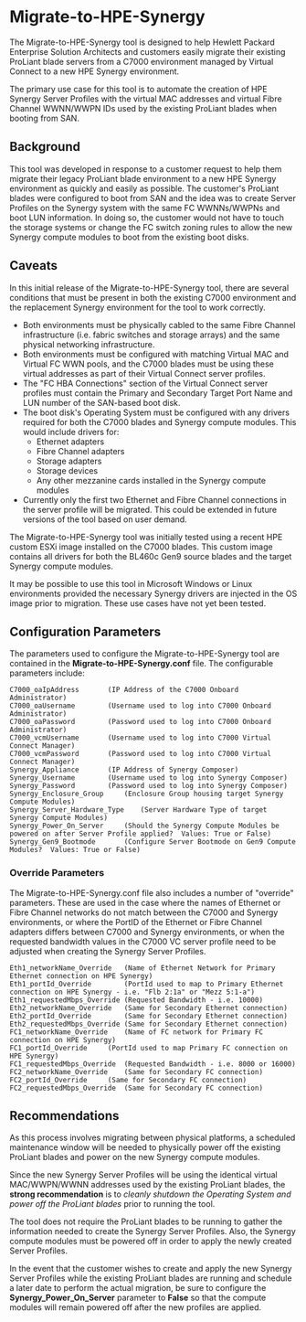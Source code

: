 ﻿# Migrate-to-HPE-Synergy

The Migrate-to-HPE-Synergy tool is designed to help Hewlett Packard Enterprise Solution Architects and customers easily migrate their existing ProLiant blade servers from a C7000 environment managed by Virtual Connect to a new HPE Synergy environment.

The primary use case for this tool is to automate the creation of HPE Synergy Server Profiles with the virtual MAC addresses and virtual Fibre Channel WWNN/WWPN IDs used by the existing ProLiant blades when booting from SAN.

## Background

This tool was developed in response to a customer request to help them migrate their legacy ProLiant blade environment to a new HPE Synergy environment as quickly and easily as possible.  The customer's ProLiant blades were configured to boot from SAN and the idea was to create Server Profiles on the Synergy system with the same FC WWNNs/WWPNs and boot LUN information.  In doing so, the customer would not have to touch the storage systems or change the FC switch zoning rules to allow the new Synergy compute modules to boot from the existing boot disks. 

## Caveats

In this initial release of the Migrate-to-HPE-Synergy tool, there are several conditions that must be present in both the existing C7000 environment and the replacement Synergy environment for the tool to work correctly.

 - Both environments must be physically cabled to the same Fibre Channel infrastructure (i.e. fabric switches and storage arrays) and the same physical networking infrastructure.
 - Both environments must be configured with matching Virtual MAC and Virtual FC WWN pools, and the C7000 blades must be using these virtual addresses as part of their Virtual Connect server profiles.
 - The "FC HBA Connections" section of the Virtual Connect server profiles must contain the Primary and Secondary Target Port Name and LUN number of the SAN-based boot disk.
 - The boot disk's Operating System must be configured with any drivers required for both the C7000 blades and Synergy compute modules.  This would include drivers for:
	 - Ethernet adapters
	 - Fibre Channel adapters
	 - Storage adapters
	 - Storage devices
	 - Any other mezzanine cards installed in the Synergy compute modules
 - Currently only the first two Ethernet and Fibre Channel connections in the server profile will be migrated.  This could be extended in future versions of the tool based on user demand.

The Migrate-to-HPE-Synergy tool was initially tested using a recent HPE custom ESXi image installed on the C7000 blades.  This custom image contains all drivers for both the BL460c Gen9 source blades and the target Synergy compute modules.

It may be possible to use this tool in Microsoft Windows or Linux environments provided the necessary Synergy drivers are injected in the OS image prior to migration.  These use cases have not yet been tested.

## Configuration Parameters

The parameters used to configure the Migrate-to-HPE-Synergy tool are contained in the **Migrate-to-HPE-Synergy.conf** file.  The configurable parameters include:

    C7000_oaIpAddress		(IP Address of the C7000 Onboard Administrator)
    C7000_oaUsername		(Username used to log into C7000 Onboard Administrator)
    C7000_oaPassword		(Password used to log into C7000 Onboard Administrator)
    C7000_vcmUsername		(Username used to log into C7000 Virtual Connect Manager)
    C7000_vcmPassword		(Password used to log into C7000 Virtual Connect Manager)
    Synergy_Appliance		(IP Address of Synergy Composer)
    Synergy_Username		(Username used to log into Synergy Composer)
    Synergy_Password		(Password used to log into Synergy Composer)
    Synergy_Enclosure_Group		(Enclosure Group housing target Synergy Compute Modules)
    Synergy_Server_Hardware_Type	(Server Hardware Type of target Synergy Compute Modules)
    Synergy_Power_On_Server		(Should the Synergy Compute Modules be powered on after Server Profile applied?  Values: True or False)
    Synergy_Gen9_Bootmode		(Configure Server Bootmode on Gen9 Compute Modules?  Values: True or False)

### Override Parameters
The Migrate-to-HPE-Synergy.conf file also includes a number of "override" parameters.  These are used in the case where the names of Ethernet or Fibre Channel networks do not match between the C7000 and Synergy environments, or where the PortID of the Ethernet or Fibre Channel adapters differs between C7000 and Synergy environments, or when the requested bandwidth values in the C7000 VC server profile need to be adjusted when creating the Synergy Server Profiles.

    Eth1_networkName_Override	(Name of Ethernet Network for Primary Ethernet connection on HPE Synergy)
    Eth1_portId_Override		(PortId used to map to Primary Ethernet connection on HPE Synergy - i.e. "Flb 2:1a" or "Mezz 5:1-a")
    Eth1_requestedMbps_Override	(Requested Bandwidth - i.e. 10000)
    Eth2_networkName_Override	(Same for Secondary Ethernet connection)
    Eth2_portId_Override		(Same for Secondary Ethernet connection)
    Eth2_requestedMbps_Override	(Same for Secondary Ethernet connection)
    FC1_networkName_Override	(Name of FC network for Primary FC connection on HPE Synergy)
    FC1_portId_Override		(PortId used to map Primary FC connection on HPE Synergy)
    FC1_requestedMbps_Override	(Requested Bandwidth - i.e. 8000 or 16000)
    FC2_networkName_Override	(Same for Secondary FC connection)
    FC2_portId_Override		(Same for Secondary FC connection)
    FC2_requestedMbps_Override	(Same for Secondary FC connection)

## Recommendations
As this process involves migrating between physical platforms, a scheduled maintenance window will be needed to physically power off the existing ProLiant blades and power on the new Synergy compute modules.  

Since the new Synergy Server Profiles will be using the identical virtual MAC/WWPN/WWNN addresses used by the existing ProLiant blades, the **strong recommendation** is to *cleanly shutdown the Operating System and power off the ProLiant blades* prior to running the tool.

The tool does not require the ProLiant blades to be running to gather the information needed to create the Synergy Server Profiles.  Also, the Synergy compute modules must be powered off in order to apply the newly created Server Profiles.

In the event that the customer wishes to create and apply the new Synergy Server Profiles while the existing ProLiant blades are running and schedule a later date to perform the actual migration, be sure to configure the **Synergy_Power_On_Server** parameter to **False** so that the compute modules will remain powered off after the new profiles are applied.
